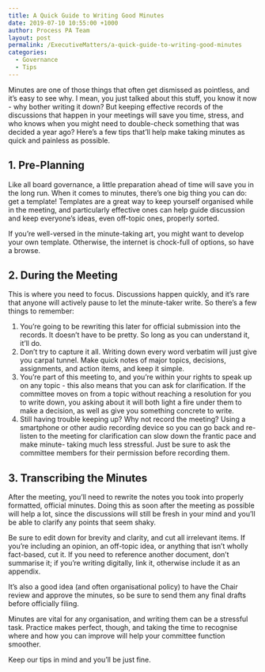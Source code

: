 ```yaml
---
title: A Quick Guide to Writing Good Minutes
date: 2019-07-10 10:55:00 +1000
author: Process PA Team
layout: post
permalink: /ExecutiveMatters/a-quick-guide-to-writing-good-minutes
categories:
  - Governance
  - Tips
---
```


Minutes are one of those things that often get dismissed as pointless, and it’s easy to see why. I mean, you just talked about this stuff, you know it now - why bother writing it down? But keeping effective records of the discussions that happen in your meetings will save you time, stress, and who knows when you might need to double-check something that was decided a year ago? Here’s a few tips that’ll help make taking minutes as quick and painless as possible.

## 1\. Pre-Planning

Like all board governance, a little preparation ahead of time will save you in the long run. When it comes to minutes, there’s one big thing you can do: get a template\! Templates are a great way to keep yourself organised while in the meeting, and particularly effective ones can help guide discussion and keep everyone’s ideas, even off-topic ones, properly sorted.

If you’re well-versed in the minute-taking art, you might want to develop your own template. Otherwise, the internet is chock-full of options, so have a browse.

## 2\. During the Meeting

This is where you need to focus. Discussions happen quickly, and it’s rare that anyone will actively pause to let the minute-taker write. So there’s a few things to remember:

1. You’re going to be rewriting this later for official submission into the records. It doesn’t have to be pretty. So long as you can understand it, it’ll do.
2. Don’t try to capture it all. Writing down every word verbatim will just give you carpal tunnel. Make quick notes of major topics, decisions, assignments, and action items, and keep it simple.
3. You’re part of this meeting to, and you’re within your rights to speak up on any topic - this also means that you can ask for clarification. If the committee moves on from a topic without reaching a resolution for you to write down, you asking about it will both light a fire under them to make a decision, as well as give you something concrete to write.
4. Still having trouble keeping up? Why not record the meeting? Using a smartphone or other audio recording device so you can go back and re-listen to the meeting for clarification can slow down the frantic pace and make minute- taking much less stressful. Just be sure to ask the committee members for their permission before recording them.

## 3\. Transcribing the Minutes

After the meeting, you’ll need to rewrite the notes you took into properly formatted, official minutes. Doing this as soon after the meeting as possible will help a lot, since the discussions will still be fresh in your mind and you’ll be able to clarify any points that seem shaky.

Be sure to edit down for brevity and clarity, and cut all irrelevant items. If you’re including an opinion, an off-topic idea, or anything that isn’t wholly fact-based, cut it. If you need to reference another document, don’t summarise it; if you’re writing digitally, link it, otherwise include it as an appendix.

It’s also a good idea (and often organisational policy) to have the Chair review and approve the minutes, so be sure to send them any final drafts before officially filing.

Minutes are vital for any organisation, and writing them can be a stressful task. Practice makes perfect, though, and taking the time to recognise where and how you can improve will help your committee function smoother.

Keep our tips in mind and you’ll be just fine.